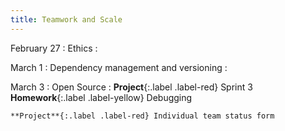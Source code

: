 ```yaml
---
title: Teamwork and Scale
---
```


February 27
: Ethics
  : 

March 1
: Dependency management and versioning
  : 

March 3
: Open Source
  : **Project**{:.label .label-red} Sprint 3
    **Homework**{:.label .label-yellow} Debugging

    **Project**{:.label .label-red} Individual team status form